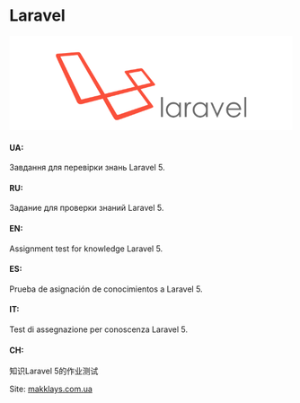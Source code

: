 # Laravel

![screenshot of sample](https://github.com/makklays/Laravel/blob/master/public/img/laravel-logo.png)

#### UA: 
Завдання для перевiрки знань Laravel 5. 

#### RU: 
Задание для проверки знаний Laravel 5.

#### EN: 
Assignment test for knowledge Laravel 5.

#### ES: 
Prueba de asignación de conocimientos a Laravel 5.

#### IT: 
Test di assegnazione per conoscenza Laravel 5.

#### CH: 
知识Laravel 5的作业测试

Site: [makklays.com.ua](http://makklays.com.ua?from=github)
